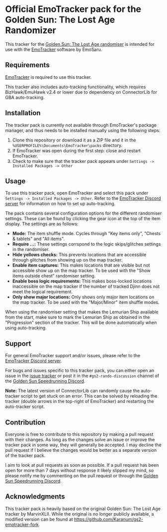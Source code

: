# Official EmoTracker pack for the Golden Sun: The Lost Age Randomizer

This tracker for the [Golden Sun: The Lost Age randomiser](https://gs2randomiser.com) is intended for use with the [EmoTracker](https://emotracker.net) software by EmoSaru.

## Requirements

[EmoTracker](https://emotracker.net/download/) is required to use this tracker.

This tracker also includes auto-tracking functionality, which requires BizHawk/EmuHawk v2.4 or lower due to dependency on ConnectorLib for GBA auto-tracking.

## Installation

The tracker pack is currently not available through EmoTracker's package manager, and thus needs to be installed manually using the following steps:

1. Clone this repository or download it as a ZIP file and it in the `%USERPROFILE%\Documents\EmoTracker\packs` directory.
2. If EmoTracker was open during the first step: close and restart EmoTracker.
3. Check to make sure that the tracker pack appears under `Settings -> Installed Packages -> Other`

## Usage

To use this tracker pack, open EmoTracker and select this pack under `Settings -> Installed Packages -> Other`.
Refer to the [EmoTracker Discord server](https://emotracker.net/community/) for information on how to set up auto-tracking.

The pack contains several configuration options for the different randomiser settings. These can be found by clicking the gear icon at the top of the item display.
The settings are as follows:

- **Mode:** The item shuffle mode. Cycles through "Key items only", "Chests & tablets" and "All items".
- **Require \.\.\.:** These settings corrspond to the logic skips/glitches settings in the randomiser.
- **Hide yellows checks:** This prevents locations that are accessible through glitches from showing up on the map tracker.
- **Enable item captures:** This makes locations that are visible but not accessible show up on the map tracker. To be used with the "Show items outside chest" randomiser setting.
- **Enable boss logic requirements:** This makes boss-locked locations inaccessible on the map tracker if the number of tracked Djinn does not meet the logical requirement.
- **Only show major locations:** Only shows only major item locations on the map tracker. To be used with the "Major/Minor" item shuffle modes.

When using the randomiser setting that makes the Lemurian Ship available from the start, make sure to mark the Lemurian Ship as obtained in the "Progression" section of the tracker.
This will be done automatically when using auto-tracking.

## Support

For general EmoTracker support and/or issues, please refer to the [EmoTracker Discord server](https://emotracker.net/community/).

For bugs and issues specific to this tracker pack, you can either open an issue in the [issue tracker](https://github.com/Karanum/gstla_emotracker_pack/issues)
or post it in the `#gs2-rando-discussion` channel of the [Golden Sun Speedrunning Discord](https://discord.com/invite/QWwxrmN).

**Note:** The latest version of ConnectorLib can randomly cause the auto-tracker script to get stuck on an error. 
This can be solved by reloading the tracker (double arrows in the top-right of EmoTracker) and restarting the auto-tracker script.

## Contribution

Everyone is free to contribute to this repository by making a pull request with their changes. As long as the changes solve an issue or improve the tracker pack in some way, 
they will generally be accepted. I may decline the pull request if I believe the changes would be better as a separate version of the tracker pack.

I aim to look at pull requests as soon as possible. If a pull request has been open for more than 7 days without response it likely slipped my mind, 
so please notify me by commenting on the pull request or through the [Golden Sun Speedrunning Discord](https://discord.com/invite/QWwxrmN).

## Acknowledgments

This tracker pack is heavily based on the original Golden Sun: The Lost Age tracker by MarvinXLII.
While the original is no longer publicly available, a modified version can be found at https://github.com/Karanum/gs2-emotracker-fork.
